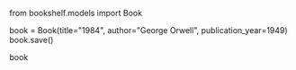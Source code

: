  from bookshelf.models import Book

book = Book(title="1984", author="George Orwell", publication_year=1949)
book.save()

book
